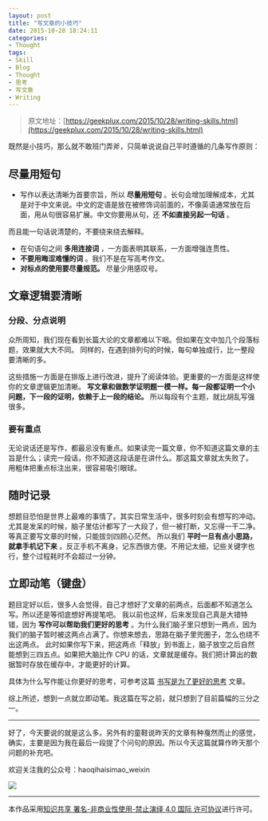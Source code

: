 ```yaml
---
layout: post
title: "写文章的小技巧"
date: 2015-10-28 18:24:11
categories:
- Thought
tags:
- Skill
- Blog
- Thought
- 思考
- 写文章
- Writing
---
```


> 原文地址：[https://geekplux.com/2015/10/28/writing-skills.html](https://geekplux.com/2015/10/28/writing-skills.html)

既然是小技巧，那么就不敢班门弄斧，只简单说说自己平时遵循的几条写作原则：

## 尽量用短句

- 写作以表达清晰为首要宗旨，所以 **尽量用短句** 。长句会增加理解成本，尤其是对于中文来说。中文的定语是放在被修饰词前面的，不像英语通常放在后面，用从句很容易扩展。中文你要用从句，还 **不如直接另起一句话** 。

而且能一句话说清楚的，不要绕来绕去解释。

- 在句语句之间 **多用连接词** ，一方面表明其联系，一方面增强连贯性。
- **不要用晦涩难懂的词** 。我们不是在写高考作文。
- **对标点的使用要尽量规范。** 尽量少用感叹号。

## 文章逻辑要清晰

### 分段、分点说明

众所周知，我们现在看到长篇大论的文章都难以下咽。但如果在文中加几个段落标题，效果就大大不同。
同样的，在遇到排列句的时候，每句单独成行，比一整段要清晰的多。

这些措施一方面是在排版上进行改进，提升了阅读体验。更重要的一方面是这样使你的文章逻辑更加清晰。
**写文章和做数学证明题一模一样。每一段都证明一个小问题，下一段的证明，依赖于上一段的结论。** 所以每段有个主题，就比胡乱写强很多。

<!-- more -->

### 要有重点

无论说话还是写作，都最忌没有重点。如果读完一篇文章，你不知道这篇文章的主旨是什么；读完一段话，你不知道这段话是在讲什么。那这篇文章就太失败了。
用粗体把重点标注出来，很容易吸引眼球。

## 随时记录

想题目恐怕是世界上最难的事情了。其实日常生活中，很多时刻会有想写的冲动。尤其是发呆的时候，脑子里估计都写了一大段了，但一被打断，又忘得一干二净。等真正要写文章的时候，只能拔剑四顾心茫然。
所以我们 **平时一旦有点小思路，就拿手机记下来** 。反正手机不离身，记东西很方便。不用记太细，记些关键字也行，整个过程耗时不会超过一分钟。

## 立即动笔（键盘）

题目定好以后，很多人会觉得，自己才想好了文章的前两点，后面都不知道怎么写。所以还是等彻底想好再提笔吧。
我以前也这样，后来发现自己真是大错特错，因为 **写作可以帮助我们更好的思考** 。为什么我们脑子里只想到一两点，因为我们的脑子暂时被这两点占满了。你想来想去，思路在脑子里兜圈子，怎么也绕不出这两点。
此时如果你写下来，把这两点「释放」到书面上，脑子放空之后自然能想到三四五点。如果把大脑比作 CPU 的话，文章就是缓存。我们把计算出的数据暂时存放在缓存中，才能更好的计算。

具体为什么写作能让你更好的思考，可参考这篇 [书写是为了更好的思考](http://mindhacks.cn/2009/02/09/writing-is-better-thinking) 文章。

综上所述，想到一点就立即动笔。我这篇在写之前，就只想到了目前篇幅的三分之一。

---

好了，今天要说的就是这么多。另外有的童鞋说昨天的文章有种戛然而止的感觉，确实，主要是因为我在最后一段提了个问句的原因。所以今天这篇就算作昨天那个问题的补充吧。

欢迎关注我的公众号：haoqihaisimao_weixin

![](https://geekpluxblog.oss-cn-hongkong.aliyuncs.com/qrcode1.jpg)

---

本作品采用[知识共享 署名-非商业性使用-禁止演绎 4.0 国际 许可协议](http://creativecommons.org/licenses/by-nc-nd/4.0/)进行许可。
